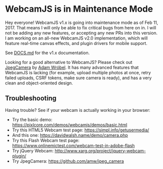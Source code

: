 # WebcamJS is in Maintenance Mode

Hey everyone!  WebcamJS v1.x is going into maintenance mode as of Feb 11, 2017.  That means I will only be able to fix critical bugs from here on in.  I will not be adding any new features, or accepting any new PRs into this version.  I am working on an all-new WebcamJS v2.0 implementation, which will feature real-time canvas effects, and plugin drivers for mobile support.

See [DOCS.md](https://github.com/jhuckaby/webcamjs/blob/master/DOCS.md) for the v1.x documentation.

Looking for a good alternative to WebcamJS?  Please check out [JpegCamera](https://github.com/amw/jpeg_camera) by [Adam Wróbel](https://github.com/amw).  It has many advanced features that WebcamJS is lacking (for example, upload multiple photos at once, retry failed uploads, CSRF tokens, make sure camera is ready), and has a very clean and object-oriented design.

## Troubleshooting

Having trouble?  See if your webcam is actually working in your browser:

- Try the basic demo: https://pixlcore.com/demos/webcamjs/demos/basic.html
- Try this HTML5 Webcam test page: https://simpl.info/getusermedia/
- And this one: https://davidwalsh.name/demo/camera.php
- Try this Flash Webcam test page: https://www.onlinemictest.com/webcam-test-in-adobe-flash
- Try jQuery Webcam: http://www.xarg.org/project/jquery-webcam-plugin/
- Try JpegCamera: https://github.com/amw/jpeg_camera
